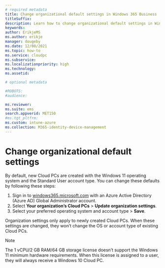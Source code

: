 ```yaml
---
# required metadata
title: Change organizational default settings in Windows 365 Business
titleSuffix:
description: Learn how to change organizational default settings in Windows 365 Business
keywords:
author: ErikjeMS  
ms.author: erikje
manager: dougeby
ms.date: 12/08/2021
ms.topic: how-to
ms.service: cloudpc
ms.subservice: 
ms.localizationpriority: high
ms.technology:
ms.assetid: 

# optional metadata

#ROBOTS:
#audience:

ms.reviewer: 
ms.suite: ems
search.appverid: MET150
#ms.tgt_pltfrm:
ms.custom: intune-azure
ms.collection: M365-identity-device-management
---
```


# Change organizational default settings

By default, new Cloud PCs are created with the Windows 11 operating system and the Standard User account type. You can change these defaults by following these steps:

1. Sign in to [windows365.microsoft.com](https://windows365.microsoft.com) with an Azure Active Directory (Azure AD) Global Administrator account.
2. Select **Your organization’s Cloud PCs** > **Update organization settings**.
3. Select your preferred operating system and account type > **Save**.

Organization settings only apply to newly created Cloud PCs. When these settings are changed, they won’t change the OS or account type of existing Cloud PCs.

> [!NOTE]  
> The 1 vCPU/2 GB RAM/64 GB storage license doesn’t support the Windows 11 minimum hardware requirements. When this license is assigned to a user, they will always receive a Windows 10 Cloud PC.

